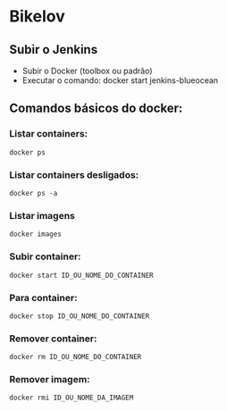 # Bikelov

## Subir o Jenkins

* Subir o Docker (toolbox ou padrão)
* Executar o comando: docker start jenkins-blueocean

## Comandos básicos do docker:

### Listar containers:

`
docker ps
`

### Listar containers desligados:

`
docker ps -a
`

### Listar imagens

`
docker images
`

### Subir container:

`
docker start ID_OU_NOME_DO_CONTAINER
`

### Para container:

`
docker stop ID_OU_NOME_DO_CONTAINER
`

### Remover container:

`
docker rm ID_OU_NOME_DO_CONTAINER
`

### Remover imagem:

`
docker rmi ID_OU_NOME_DA_IMAGEM
`